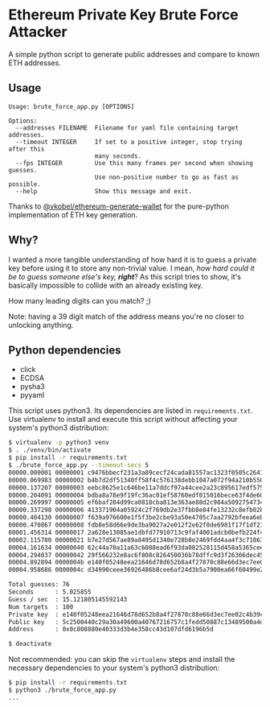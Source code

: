 # Ethereum Private Key Brute Force Attacker

A simple python script to generate public addresses and compare to known
ETH addresses.
## Usage

```
Usage: brute_force_app.py [OPTIONS]

Options:
  --addresses FILENAME  Filename for yaml file containing target addresses.
  --timeout INTEGER     If set to a positive integer, stop trying after this
                        many seconds.
  --fps INTEGER         Use this many frames per second when showing guesses.
                        Use non-positive number to go as fast as possible.
  --help                Show this message and exit.
```

Thanks to
[@vkobel/ethereum-generate-wallet](https://github.com/vkobel/ethereum-generate-wallet)
for the pure-python implementation of ETH key generation.

## Why?

I wanted a more tangible understanding of how hard it is to guess a
private key before using it to store any non-trivial value.  I mean,
_how hard could it be to guess someone else's key, **right**_?  As this
script tries to show, it's basically impossible to collide with an
already existing key.

How many leading digits can you match?  ;)

Note: having a 39 digit match of the address means you're no closer to
unlocking anything.

## Python dependencies

- click
- ECDSA
- pysha3
- pyyaml

This script uses python3.  Its dependencies are listed in
`requirements.txt`.  Use virtualenv to install and execute this script
without affecting your system's python3 distribution:

```bash
$ virtualenv -p python3 venv
$ . ./venv/bin/activate
$ pip install -r requirements.txt
$ ./brute_force_app.py --timeout-secs 5
00000.000001 00000001 c9476bbecf231a3a89cecf24cada81557ac1323f0505c2641bf630f31a223011 00                                         
00000.069983 00000002 b4b7d2df51340ff58f4c576138debb1047a072f94a210b550acc088898cfb8e3 00                                         
00000.137207 00000003 eebc8625e1c646be11a7ddcf97a44cee2a23c895617edf575e816097d6e1c965 00                                         
00000.204091 00000004 bdba8a78e9f19fc36ac01ef58760edf015016bece63f4de60beed97db85410e5 00                                         
00000.269997 00000005 ef6baf284d99ca0818cba813e363ae88d2c984a5092754734ae48c3a47dc0857 00                                         
00000.337298 00000006 413371904a05924c2f769db2e37fbb8e84fe13232c8efb02bbdebfa5d69486a0 00                                         
00000.404130 00000007 f639a976600e1f5f3be2cbe93a50e4705c7aa2792bfeea6ebbb9ddb4547582d9 00                                         
00000.470867 00000008 fdb8e58d66e9de3ba9027a2e012f2e62f8de6981f17f1df21629557c03ebbd00 01 0                                       
00001.456314 00000017 2a628e13085ae1dbfd77910713c9faf4001adcb0befb224f4c032a308f7ba494 01 0                                       
00002.115780 00000021 b7e27d567ae89a8495d1340e728b8e2469fdd4aa4f3c7186316e87263ccd0ead 01 0                                       
00004.161634 00000040 62c44a70a11a63c6088ead6f93da082528115d458a5365cee571ad03e7381138 01 0                                       
00004.294037 00000042 29f566232e8ac6f808c826450036b78dffc9d3f26366dec4560ac3f894cd7ca6 01 0                                       
00004.892894 0000004b e140f05248eea21646d78d652b8a4f27870c88e66d3ec7ee02c4b39cf496bda6 01 0                                       
00004.958686 0000004c d34990ceee36926486b8cee6af24d3b5a7900ea66f60499e22680e843c55ff82 00                                         

Total guesses: 76
Seconds      : 5.025855
Guess / sec  : 15.121805145592143
Num targets  : 100
Private key  : e140f05248eea21646d78d652b8a4f27870c88e66d3ec7ee02c4b39cf496bda6
Public key   : 5c2500440c29a30a49600a40767216757c1fedd50887c13489500a4dc0d8abf1d3c4d9839739ef0a369ebd2aeb2fbbfe2a3c24d7ae9a43f064fab1045e7e02c2
Address      : 0x0c808880e40333d3b4e358cc43d107dfd6196b5d

$ deactivate
```

Not recommended: you can skip the `virtualenv` steps and install the
necessary dependencies to your system's python3 distribution:

```bash
$ pip install -r requirements.txt
$ python3 ./brute_force_app.py
...
```
